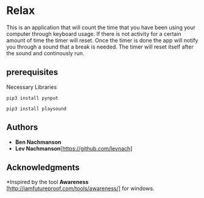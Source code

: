 # Relax
This is an application that will count the time that you have been using your computer through keyboard usage. If there is not activity for a certain amount of time the timer will reset. Once the timer is done the app will notify you through a sound that a break is needed. The timer will reset itself after the sound and continously run.
## prerequisites
Necessary Libraries
```
pip3 install pynput
```
```
pip3 install playsound 
```
## Authors
* **Ben Nachmanson** 
* **Lev Nachmanson**[https://github.com/levnach] 
## Acknowledgments
*Inspired by the tool **Awareness** [http://iamfutureproof.com/tools/awareness/] for windows.
